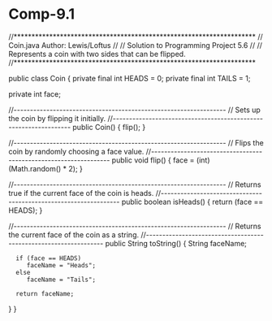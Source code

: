 # Comp-9.1

//********************************************************************
//  Coin.java       Author: Lewis/Loftus
//
//  Solution to Programming Project 5.6
//
//  Represents a coin with two sides that can be flipped.
//********************************************************************

public class Coin
{
   private final int HEADS = 0;
   private final int TAILS = 1;

   private int face;

   //-----------------------------------------------------------------
   //  Sets up the coin by flipping it initially.
   //-----------------------------------------------------------------
   public Coin()
   {
      flip();
   }

   //-----------------------------------------------------------------
   //  Flips the coin by randomly choosing a face value.
   //-----------------------------------------------------------------
   public void flip()
   {
      face = (int) (Math.random() * 2);
   }

   //-----------------------------------------------------------------
   //  Returns true if the current face of the coin is heads.
   //-----------------------------------------------------------------
   public boolean isHeads()
   {
      return (face == HEADS);
   }

   //-----------------------------------------------------------------
   //  Returns the current face of the coin as a string.
   //-----------------------------------------------------------------
   public String toString()
   {
      String faceName;

      if (face == HEADS)
         faceName = "Heads";
      else
         faceName = "Tails";

      return faceName;
   }
}
